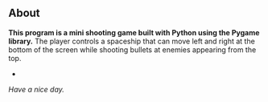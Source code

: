 ## About

**This program is a mini shooting game built with Python using the Pygame library.** The player controls a spaceship that can move left and right at the bottom of the screen while shooting bullets at enemies appearing from the top.
- >
*Have a nice day.*
